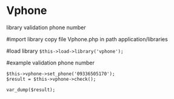 # Vphone
library validation phone number


#import library
copy file Vphone.php in path application/libraries

#load library
`$this->load->library('vphone');`

#example validation phone number

```
$this->vphone->set_phone('09336505170');
$result = $this->vphone->check();

var_dump($result);
```
